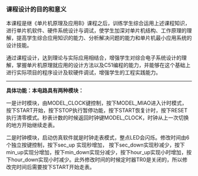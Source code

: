 ### 课程设计的目的和意义
<p>
本课程是继《单片机原理及应用B》课程之后，训练学生综合运用上述课程知识，进行单片机软件、硬件系统设计与调试，使学生加深对单片机结构、工作原理的理解，提高学生综合应用知识的能力、分析解决问题的能力和单片机最小应用系统的设计技能。

通过课程设计，达到理论与实际应用相结合，增强学生对综合电子系统设计的理解，掌握单片机原理就应用的设计方法以及C51编程的能力，并能够在这个基础上进行实际项目的程序设计及软硬件调试，增强学生的工程实践能力。
</p>

___
**具体功能：本电路具有两种模块：**

一是计时模块，由MODEL_CLOCK键控制，按下MODEL_MIAO进入计时模式，按下START开始，按下STOP执行暂停功能，按下START恢复计时，按下RESET执行清零模式。秒表计数的时候返回时钟键MODEL_CLOCK，时钟从上一次切换的地方开始继续走表。

二是时钟模块，启动仿真软件就是时钟走表模式，整点LED会闪烁。修改时间由6个独立按键控制，按下sec_up 实现秒增加， 按下sec_down实现秒减少，按下min_up实现分增加，按下min_down实现分减少，按下hour_up实现小时增加，按下hour_down实现小时减少。此外修改时间的时候定时器TR0是关闭的，所以修改完时间后需要按下START开始走表。

